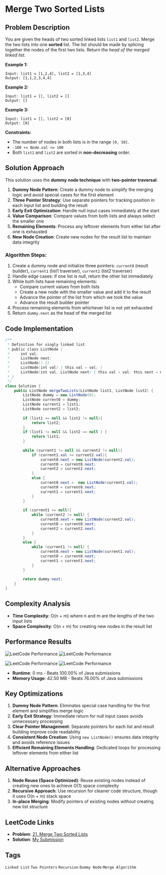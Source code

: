 # Merge Two Sorted Lists

## Problem Description
You are given the heads of two sorted linked lists `list1` and `list2`.
Merge the two lists into one **sorted** list. The list should be made by splicing together the nodes of the first two lists.
Return *the head of the merged linked list*.

**Example 1:**
```
Input: list1 = [1,2,4], list2 = [1,3,4]
Output: [1,1,2,3,4,4]
```

**Example 2:**
```
Input: list1 = [], list2 = []
Output: []
```

**Example 3:**
```
Input: list1 = [], list2 = [0]
Output: [0]
```

**Constraints:**
- The number of nodes in both lists is in the range `[0, 50]`.
- `-100 <= Node.val <= 100`
- Both `list1` and `list2` are sorted in **non-decreasing** order.

## Solution Approach
This solution uses the **dummy node technique** with **two-pointer traversal**:

1. **Dummy Node Pattern**: Create a dummy node to simplify the merging logic and avoid special cases for the first element
2. **Three Pointer Strategy**: Use separate pointers for tracking position in each input list and building the result
3. **Early Exit Optimization**: Handle null input cases immediately at the start
4. **Value Comparison**: Compare values from both lists and always select the smaller one
5. **Remaining Elements**: Process any leftover elements from either list after one is exhausted
6. **New Node Creation**: Create new nodes for the result list to maintain data integrity

### Algorithm Steps:
1. Create a dummy node and initialize three pointers: `current0` (result builder), `current1` (list1 traverser), `current2` (list2 traverser)
2. Handle edge cases: if one list is null, return the other list immediately
3. While both lists have remaining elements:
   - Compare current values from both lists
   - Create a new node with the smaller value and add it to the result
   - Advance the pointer of the list from which we took the value
   - Advance the result builder pointer
4. Process remaining elements from whichever list is not yet exhausted
5. Return `dummy.next` as the head of the merged list

## Code Implementation
```java
/**
 * Definition for singly-linked list.
 * public class ListNode {
 *     int val;
 *     ListNode next;
 *     ListNode() {}
 *     ListNode(int val) { this.val = val; }
 *     ListNode(int val, ListNode next) { this.val = val; this.next = next; }
 * }
 */
class Solution {
    public ListNode mergeTwoLists(ListNode list1, ListNode list2) {
        ListNode dummy = new ListNode(0);
        ListNode current0 = dummy;
        ListNode current1 = list1;
        ListNode current2 = list2;
        
        if (list1 == null && list2 != null){
            return list2;
        }
        if (list1 != null && list2 == null ) {
            return list1;
        }
        
        while (current1 != null && current2 != null){
            if (current1.val >= current2.val){
                current0.next = new ListNode(current2.val);
                current0 = current0.next;
                current2 = current2.next;
            }
            else {
                current0.next =  new ListNode(current1.val);
                current0 = current0.next;
                current1 = current1.next;
            }
        }
        
        if (current1 == null){
            while (current2 != null) {
                current0.next = new ListNode(current2.val);
                current0 = current0.next;
                current2 = current2.next;
            } 
        }
        else {
            while (current1 != null) {
                current0.next = new ListNode(current1.val);
                current0 = current0.next;
                current1 = current1.next;
            }
        }
        
        return dummy.next;
    }
}
```

## Complexity Analysis
- **Time Complexity**: O(n + m) where n and m are the lengths of the two input lists
- **Space Complexity**: O(n + m) for creating new nodes in the result list

## Performance Results
![LeetCode Performance](https://img.shields.io/badge/Runtime-0ms-brightgreen) ![LeetCode Performance](https://img.shields.io/badge/Beats-100.00%25-brightgreen)

![LeetCode Performance](https://img.shields.io/badge/Memory-42.50MB-green) ![LeetCode Performance](https://img.shields.io/badge/Beats-76.00%25-green)

- **Runtime**: 0 ms - Beats 100.00% of Java submissions
- **Memory Usage**: 42.50 MB - Beats 76.00% of Java submissions

## Key Optimizations
1. **Dummy Node Pattern**: Eliminates special case handling for the first element and simplifies merge logic
2. **Early Exit Strategy**: Immediate return for null input cases avoids unnecessary processing
3. **Clear Pointer Management**: Separate pointers for each list and result building improve code readability
4. **Consistent Node Creation**: Using `new ListNode()` ensures data integrity and avoids reference issues
5. **Efficient Remaining Elements Handling**: Dedicated loops for processing leftover elements from either list

## Alternative Approaches
1. **Node Reuse (Space Optimized)**: Reuse existing nodes instead of creating new ones to achieve O(1) space complexity
2. **Recursive Approach**: Use recursion for cleaner code structure, though it uses O(n + m) stack space
3. **In-place Merging**: Modify pointers of existing nodes without creating new list structure

## LeetCode Links
- **Problem**: [21. Merge Two Sorted Lists](https://leetcode.com/problems/merge-two-sorted-lists/)
- **Solution**: [My Submission](https://leetcode.com/problems/longest-common-prefix/submissions/1757144364)

## Tags
`Linked List` `Two Pointers` `Recursion` `Dummy Node` `Merge Algorithm`
